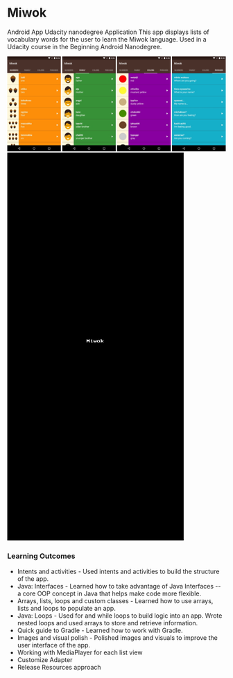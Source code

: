# Miwok
 Android App Udacity nanodegree Application 
 This app displays lists of vocabulary words for the user to learn the Miwok language. Used in a Udacity course in the Beginning Android Nanodegree.
 
 <img src='https://github.com/Ahmedsafwat101/Miwok/blob/master/app.jpg' title='Video Walkthrough' width='' alt='Video Walkthrough' />
 
  <img src='https://github.com/Ahmedsafwat101/Miwok/blob/master/Miwok.gif' title='Video Walkthrough' width='' alt='Video Walkthrough' />
  
### Learning Outcomes

* Intents and activities - Used intents and activities to build the structure of the app.
* Java: Interfaces - Learned how to take advantage of Java Interfaces -- a core OOP concept in Java that helps make code more flexible.
* Arrays, lists, loops and custom classes - Learned how to use arrays, lists and loops to populate an app.
* Java: Loops - Used for and while loops to build logic into an app. Wrote nested loops and used arrays to store and retrieve information.
* Quick guide to Gradle - Learned how to work with Gradle.
* Images and visual polish - Polished images and visuals to improve the user interface of the app.
* Working with MediaPlayer for each list view 
* Customize Adapter 
* Release Resources approach 





